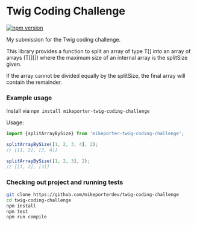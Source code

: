 # Twig Coding Challenge

[![npm version](https://badge.fury.io/js/mikeporter-twig-coding-challenge.svg)](https://badge.fury.io/js/mikeporter-twig-coding-challenge)

My submission for the Twig coding challenge.

This library provides a function to split an array of type T[] into an array of arrays (T[][]) where the maximum size of 
an internal array is the splitSize given. 

If the array cannot be divided equally by the splitSize, the final array will contain the remainder.

### Example usage

Install via `npm install mikeporter-twig-coding-challenge`

Usage:
```javascript
import {splitArrayBySize} from 'mikeporter-twig-coding-challenge';

splitArrayBySize([1, 2, 3, 4], 2);
// [[1, 2], [3, 4]]

splitArrayBySize([1, 2, 3], 2);
// [[1, 2], [3]]
```

### Checking out project and running tests
```bash
git clone https://github.com/mikeporterdev/twig-coding-challenge
cd twig-coding-challenge
npm install
npm test
npm run compile
```
